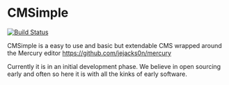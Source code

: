 CMSimple
===========

[![Build Status](https://secure.travis-ci.org/modeset/cmsimple.png?branch=master)](http://travis-ci.org/modeset/cmsimple)

CMSimple is a easy to use and basic but extendable CMS wrapped around the Mercury editor https://github.com/jejacks0n/mercury

Currently it is in an initial development phase. We believe in open sourcing early and often so here it is with all the kinks of early software.


